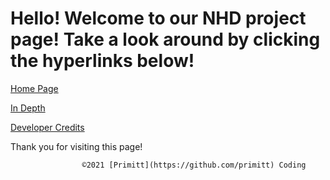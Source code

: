# Hello! Welcome to our NHD project page! Take a look around by clicking the hyperlinks below!

[Home Page](/home)

[In Depth](/indepth)

[Developer Credits](/devcredits)


Thank you for visiting this page!













                        
                    ©2021 [Primitt](https://github.com/primitt) Coding
